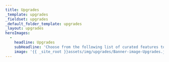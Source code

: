 ```yaml
---
title: Upgrades
_template: upgrades
_fieldset: upgrades
_default_folder_template: upgrades
_layout: upgrades
heroImages:
  - 
    headline: Upgrades
    subHeadline: 'Choose from the following list of curated features to make the most of your house, land & property'
    image: '{{ _site_root }}assets/img/upgrades/Banner-image-Upgrades.jpg'
---
```

